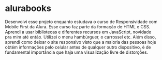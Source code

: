 # alurabooks
Desenvolvi esse projeto enquanto estudava o curso de Responsividade com Mobile First da Alura. Esse curso faz parte da formação de HTML e CSS.
Aprendi a usar bibliotecas e diferentes recursos em JavaScript, novidade pra mim até então. Utilizei o menu hambúrguer, o carrossel etc. 
Além disso, aprendi como deixar o site responsivo visto que a maioria das pessoas hoje obtém informações pelo celular antes de qualquer outro dispositivo,
é de fundamental importância que haja uma visualização livre de distorções.
